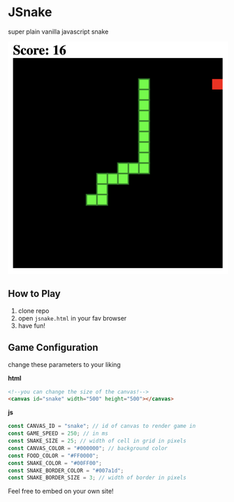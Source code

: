# JSnake

super plain vanilla javascript snake

![demo](https://raw.githubusercontent.com/petabite/JSnake/master/jsnake.png)

## How to Play

1. clone repo
2. open `jsnake.html` in your fav browser
3. have fun!

## Game Configuration

change these parameters to your liking

**html**

```html
<!--you can change the size of the canvas!-->
<canvas id="snake" width="500" height="500"></canvas>
```

**js**

```javascript
const CANVAS_ID = "snake"; // id of canvas to render game in
const GAME_SPEED = 250; // in ms
const SNAKE_SIZE = 25; // width of cell in grid in pixels
const CANVAS_COLOR = "#000000"; // background color
const FOOD_COLOR = "#FF0000";
const SNAKE_COLOR = "#00FF00";
const SNAKE_BORDER_COLOR = "#007a1d";
const SNAKE_BORDER_SIZE = 3; // width of border in pixels
```

Feel free to embed on your own site!

